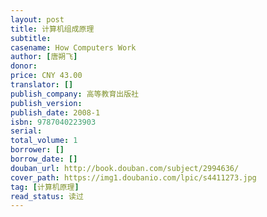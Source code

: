 ```yaml
---
layout: post
title: 计算机组成原理
subtitle: 
casename: How Computers Work
author: [唐朔飞]
donor: 
price: CNY 43.00
translator: []
publish_company: 高等教育出版社
publish_version: 
publish_date: 2008-1
isbn: 9787040223903
serial: 
total_volume: 1
borrower: []
borrow_date: []
douban_url: http://book.douban.com/subject/2994636/
cover_path: https://img1.doubanio.com/lpic/s4411273.jpg
tag: [计算机原理]
read_status: 读过
---
```

